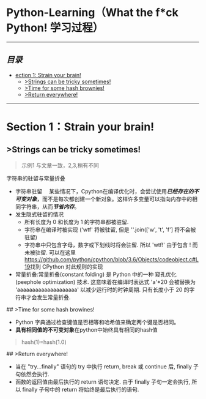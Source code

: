# Python-Learning（What the f*ck Python! 学习过程）

-----------------------------------------------------------------
***目录***
-----------------------------------------------------------------
- [ection 1: Strain your brain!](#s1)
  + [>Strings can be tricky sometimes!](#s1_1)
  + [>Time for some hash brownies!](#s1_2)
  + [>Return  everywhere!](#s1_3)



-------------------------------------------------------------------
 # <s1 id ='s1'>Section 1：Strain your brain!</s1>

## <s11 id='s1_1'> >Strings can be tricky sometimes!</s11>
>  示例1 与文章一致，2,3,稍有不同

字符串的驻留与常量折叠
- 字符串驻留
&emsp;某些情况下，Cpython在编译优化时，会尝试使用***已经存在的不可变对象***，而不是每次都创建一个新对象。这样许多变量可以指向内存中的相同字符串，从而***节省内存***。
- 发生隐式驻留的情况
   - 所有长度为 0 和长度为 1 的字符串都被驻留.
   - 字符串在编译时被实现 ('wtf' 将被驻留, 但是 ''.join(['w', 't', 'f'] 将不会被驻留)
   - 字符串中只包含字母，数字或下划线时将会驻留. 所以 'wtf!' 由于包含 ! 而未被驻留. 可以在这里<https://github.com/python/cpython/blob/3.6/Objects/codeobject.c#L19>找到 CPython 对此规则的实现
- 常量折叠:常量折叠(constant folding) 是 Python 中的一种 窥孔优化(peephole optimization) 技术. 这意味着在编译时表达式 'a'*20 会被替换为 'aaaaaaaaaaaaaaaaaaaa' 以减少运行时的时钟周期. 只有长度小于 20 的字符串才会发生常量折叠. 
>

<s12 id ='s1_2'> ## >Time for some hash browines! </s12>
+ Python 字典通过检查键值是否相等和哈希值来确定两个键是否相同。
+ **具有相同值的不可变对象**在python中始终具有相同的hash值
>hash(1)=hash(1.0)

<s13 id='s1_3'> ## >Return everywhere! </s13>
+ 当在 "try...finally" 语句的 try 中执行 return, break 或 continue 后, finally 子句依然会执行.
+ 函数的返回值由最后执行的 return 语句决定. 由于 finally 子句一定会执行, 所以 finally 子句中的 return 将始终是最后执行的语句.

